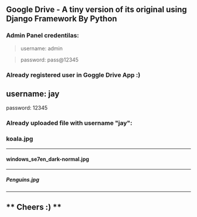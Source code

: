 ## Google Drive - A tiny version of its original using Django Framework By Python



### Admin Panel credentilas:

> username: admin

> password: pass@12345




### Already registered user in Goggle Drive App :)

username: jay
---
password: 12345



### Already uploaded file with username "jay":

### koala.jpg
---
#### windows_se7en_dark-normal.jpg
---
##### Penguins.jpg


---
** Cheers :) **
---
